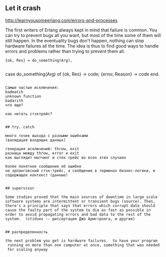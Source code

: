 ## Let it crash

http://learnyousomeerlang.com/errors-and-processes

The first writers of Erlang always kept in mind that failure is
common. You can try to prevent bugs all you want, but most of the time
some of them will still happen. In the eventuality bugs don't happen,
nothing can stop hardware failures all the time. The idea is thus to
find good ways to handle errors and problems rather than trying to
prevent them all.


```
{ok, Res} = do_something(Arg),
```

```

```
case do_something(Arg) of
    {ok, Res} -> code;
    {error, Reason} -> code
end.
```

Самые частые исключения:
badmatch
unknown function
badarith
что еще?

как читать стэктрейс?


## try..catch

много точек выхода с разными ошибками
(валидация входящих данных)

генерация исключений: throw, exit
разница между throw, error и exit
как выглядит матчинг и стек трейс во всех этих случаях

более понятное сообщение об ошибке
не эрланговский стэк-трейс, а сообщение в терминах бизнес-логики, и содержащее контекст (данные)


## supervisor

Some studies proved that the main sources of downtime in large scale
software systems are intermittent or transient bugs (source). Then,
there's a principle that says that errors which corrupt data should
cause the faulty part of the system to die as fast as possible in
order to avoid propagating errors and bad data to the rest of the
system.  (stidues -- диссертация Джо Армстронга, и другие)


## распределенность

the next problem you get is hardware failures.  to have your program
 running on more than one computer at once, something that was needed
 for scaling anyway
